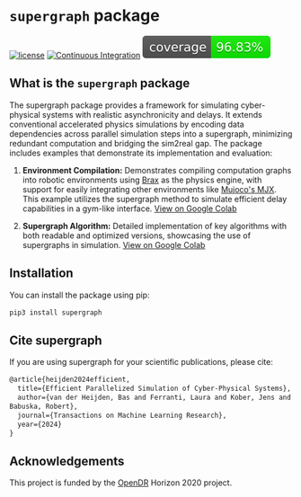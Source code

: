 # `supergraph` package

[![license](https://img.shields.io/badge/License-Apache_2.0-blue.svg)](https://opensource.org/licenses/Apache-2.0)
[![Continuous Integration](https://github.com/bheijden/supergraph/actions/workflows/ci.yml/badge.svg?branch=master)](https://github.com/bheijden/supergraph/actions/workflows/ci.yml)
[![Test Coverage](coverage.svg)](https://github.com/bheijden/supergraph/actions/workflows/ci.yml)


What is the `supergraph` package
-------------------------------------

The supergraph package provides a framework for simulating cyber-physical systems with realistic asynchronicity and delays. It extends conventional accelerated physics simulations by encoding data dependencies across parallel simulation steps into a supergraph, minimizing redundant computation and bridging the sim2real gap. The package includes examples that demonstrate its implementation and evaluation:

1. **Environment Compilation:** Demonstrates compiling computation graphs into robotic environments using [Brax](https://github.com/google/brax) as the physics engine, with support for easily integrating other environments like [Mujoco's MJX](https://mujoco.readthedocs.io/en/stable/mjx.html). This example utilizes the supergraph method to simulate efficient delay capabilities in a gym-like interface. [View on Google Colab](https://colab.research.google.com/github/bheijden/supergraph/blob/master/notebooks/compiler.ipynb)

2. **Supergraph Algorithm:** Detailed implementation of key algorithms with both readable and optimized versions, showcasing the use of supergraphs in simulation. [View on Google Colab](https://colab.research.google.com/github/bheijden/supergraph/blob/master/notebooks/code_example.ipynb)

Installation
------------

You can install the package using pip:

```bash
pip3 install supergraph
```

Cite supergraph
-----------

If you are using supergraph for your scientific publications, please cite:

``` {.sourceCode .bibtex}
@article{heijden2024efficient,
  title={Efficient Parallelized Simulation of Cyber-Physical Systems},
  author={van der Heijden, Bas and Ferranti, Laura and Kober, Jens and Babuska, Robert},
  journal={Transactions on Machine Learning Research},
  year={2024}
}
```

Acknowledgements
----------------

This project is funded by the [OpenDR](https://opendr.eu/) Horizon 2020 project.
